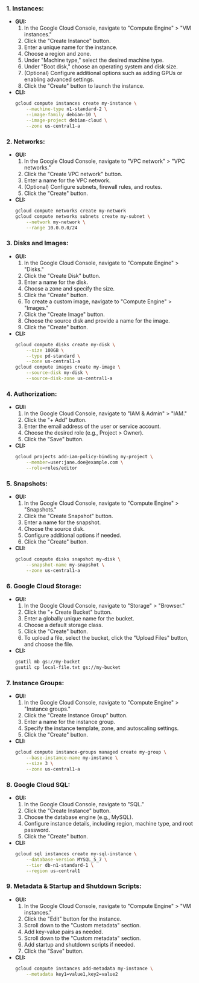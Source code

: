 
### 1. **Instances:**
   - **GUI:**
     1. In the Google Cloud Console, navigate to "Compute Engine" > "VM instances."
     2. Click the "Create Instance" button.
     3. Enter a unique name for the instance.
     4. Choose a region and zone.
     5. Under "Machine type," select the desired machine type.
     6. Under "Boot disk," choose an operating system and disk size.
     7. (Optional) Configure additional options such as adding GPUs or enabling advanced settings.
     8. Click the "Create" button to launch the instance.
  - **CLI:**
     ```bash
     gcloud compute instances create my-instance \
         --machine-type n1-standard-2 \
         --image-family debian-10 \
         --image-project debian-cloud \
         --zone us-central1-a
     ```
     

### 2. **Networks:**
   - **GUI:**
     1. In the Google Cloud Console, navigate to "VPC network" > "VPC networks."
     2. Click the "Create VPC network" button.
     3. Enter a name for the VPC network.
     4. (Optional) Configure subnets, firewall rules, and routes.
     5. Click the "Create" button.
  - **CLI:**
     ```bash
     gcloud compute networks create my-network
     gcloud compute networks subnets create my-subnet \
         --network my-network \
         --range 10.0.0.0/24
     ```
### 3. **Disks and Images:**
   - **GUI:**
     1. In the Google Cloud Console, navigate to "Compute Engine" > "Disks."
     2. Click the "Create Disk" button.
     3. Enter a name for the disk.
     4. Choose a zone and specify the size.
     5. Click the "Create" button.
     6. To create a custom image, navigate to "Compute Engine" > "Images."
     7. Click the "Create Image" button.
     8. Choose the source disk and provide a name for the image.
     9. Click the "Create" button.
  - **CLI:**
     ```bash
     gcloud compute disks create my-disk \
         --size 100GB \
         --type pd-standard \
         --zone us-central1-a
     gcloud compute images create my-image \
         --source-disk my-disk \
         --source-disk-zone us-central1-a
     ```
### 4. **Authorization:**
   - **GUI:**
     1. In the Google Cloud Console, navigate to "IAM & Admin" > "IAM."
     2. Click the "+ Add" button.
     3. Enter the email address of the user or service account.
     4. Choose the desired role (e.g., Project > Owner).
     5. Click the "Save" button.
  - **CLI:**
     ```bash
     gcloud projects add-iam-policy-binding my-project \
         --member=user:jane.doe@example.com \
         --role=roles/editor
     ```
### 5. **Snapshots:**
   - **GUI:**
     1. In the Google Cloud Console, navigate to "Compute Engine" > "Snapshots."
     2. Click the "Create Snapshot" button.
     3. Enter a name for the snapshot.
     4. Choose the source disk.
     5. Configure additional options if needed.
     6. Click the "Create" button.
  - **CLI:**
     ```bash
     gcloud compute disks snapshot my-disk \
         --snapshot-name my-snapshot \
         --zone us-central1-a
     ```
### 6. **Google Cloud Storage:**
   - **GUI:**
     1. In the Google Cloud Console, navigate to "Storage" > "Browser."
     2. Click the "+ Create Bucket" button.
     3. Enter a globally unique name for the bucket.
     4. Choose a default storage class.
     5. Click the "Create" button.
     6. To upload a file, select the bucket, click the "Upload Files" button, and choose the file.
  - **CLI:**
     ```bash
     gsutil mb gs://my-bucket
     gsutil cp local-file.txt gs://my-bucket
     ```
### 7. **Instance Groups:**
   - **GUI:**
     1. In the Google Cloud Console, navigate to "Compute Engine" > "Instance groups."
     2. Click the "Create Instance Group" button.
     3. Enter a name for the instance group.
     4. Specify the instance template, zone, and autoscaling settings.
     5. Click the "Create" button.
- **CLI:**
     ```bash
     gcloud compute instance-groups managed create my-group \
         --base-instance-name my-instance \
         --size 3 \
         --zone us-central1-a
     ```
### 8. **Google Cloud SQL:**
   - **GUI:**
     1. In the Google Cloud Console, navigate to "SQL."
     2. Click the "Create Instance" button.
     3. Choose the database engine (e.g., MySQL).
     4. Configure instance details, including region, machine type, and root password.
     5. Click the "Create" button.
  - **CLI:**
     ```bash
     gcloud sql instances create my-sql-instance \
         --database-version MYSQL_5_7 \
         --tier db-n1-standard-1 \
         --region us-central1
     ```
### 9. **Metadata & Startup and Shutdown Scripts:**
   - **GUI:**
     1. In the Google Cloud Console, navigate to "Compute Engine" > "VM instances."
     2. Click the "Edit" button for the instance.
     3. Scroll down to the "Custom metadata" section.
     4. Add key-value pairs as needed.
     5. Scroll down to the "Custom metadata" section.
     6. Add startup and shutdown scripts if needed.
     7. Click the "Save" button.
  - **CLI:**
     ```bash
     gcloud compute instances add-metadata my-instance \
         --metadata key1=value1,key2=value2
     ```
